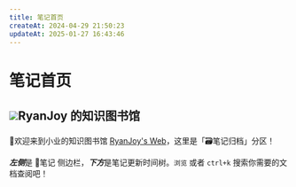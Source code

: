 ```yaml
---
title: 笔记首页
createAt: 2024-04-29 21:50:23
updateAt: 2025-01-27 16:43:46
---
```

<script setup>
    import {lifeSkills} from '/.vitepress/theme/components/lists/lifeSkills'
    import {os} from '/.vitepress/theme/components/lists/os'
    import {personalProject} from '/.vitepress/theme/components/lists/personalProject'
    import {ref_sum} from '/.vitepress/theme/components/lists/ref_sum'
    import {tech_skills} from '/.vitepress/theme/components/lists/tech_skills'
    import {tools} from '/.vitepress/theme/components/lists/tools'
</script>

# 笔记首页

## <p><img src="/avatar.png" class="titleAvatar" /><span >RyanJoy 的知识图书馆</span></p>

👏欢迎来到小业的知识图书馆 [RyanJoy's Web](https://ryanjoy.top/)，这里是「🗃️笔记归档」分区！

<span class="marker-evy">***左侧***是 📒笔记 侧边栏，***下方***是笔记更新时间树。`浏览` 或者 `ctrl+k` 搜索你需要的文档查阅吧！</span>

<nodeIndex />

<!-- 
<list v-for="{ title , items } in lifeSkills" :title="title" :items="items" />

## 👨🏼‍💻个人项目

<list v-for="{ title , items } in personalProject" :title="title" :items="items" />

## 💻操作系统

<list v-for="{ title , items } in os" :title="title" :items="items" />

## 🖥️专业技能

<list v-for="{ title , items } in tech_skills" :title="title" :items="items" />

## 🤔反思和总结

<list v-for="{ title , items } in ref_sum" :title="title" :items="items" />

## 🛠️实用工具

<list v-for="{ title , items } in tools" :title="title" :items="items" /> -->